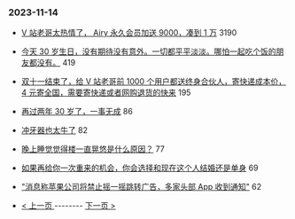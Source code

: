 ### 2023-11-14 
- [V 站老哥太热情了， Airy 永久会员加送 9000，凑到 1 万](https://www.v2ex.com/t/991748) 3190
- [今天 30 岁生日，没有期待没有意外。一切都平平淡淡。哪怕一起吃个饭的朋友都没有。](https://www.v2ex.com/t/991712) 419
- [双十一结束了，给 V 站老哥前 1000 个用户都送终身合伙人，寄快递成本价， 4 元寄全国，需要寄快递或者网购退货的快来](https://www.v2ex.com/t/991755) 195
- [再过两年 30 岁了，一事无成](https://www.v2ex.com/t/991743) 86
- [冲牙器也太牛了](https://www.v2ex.com/t/991674) 82
- [晚上睡觉觉得楼一直晃悠是什么原因？](https://www.v2ex.com/t/991691) 77
- [如果再给你一次重来的机会，你会选择和现在这个人结婚还是单身](https://www.v2ex.com/t/991704) 69
- ["消息称苹果公司将禁止摇一摇跳转广告，多家头部 App 收到通知"](https://www.v2ex.com/t/991592) 62 

- [ < 上一页 ](https://github.com/able8/v2ex-hot-record/blob/master/2023-11-13.md) -------- [ 下一页 > ](https://github.com/able8/v2ex-hot-record/blob/master/2023-11-15.md)